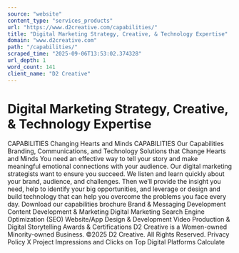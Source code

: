 ```yaml
---
source: "website"
content_type: "services_products"
url: "https://www.d2creative.com/capabilities/"
title: "Digital Marketing Strategy, Creative, & Technology Expertise"
domain: "www.d2creative.com"
path: "/capabilities/"
scraped_time: "2025-09-06T13:53:02.374328"
url_depth: 1
word_count: 141
client_name: "D2 Creative"
---
```


# Digital Marketing Strategy, Creative, & Technology Expertise

CAPABILITIES Changing Hearts and Minds CAPABILITIES Our Capabilities Branding, Communications, and Technology Solutions that Change Hearts and Minds You need an effective way to tell your story and make meaningful emotional connections with your audience. Our digital marketing strategists want to ensure you succeed. We listen and learn quickly about your brand, audience, and challenges. Then we’ll provide the insight you need, help to identify your big opportunities, and leverage or design and build technology that can help you overcome the problems you face every day. Download our capabilities brochure Brand & Messaging Development Content Development & Marketing Digital Marketing Search Engine Optimization (SEO) Website/App Design & Development Video Production & Digital Storytelling Awards & Certifications D2 Creative is a Women-owned Minority-owned Business. ©2025 D2 Creative. All Rights Reserved. Privacy Policy X Project Impressions and Clicks on Top Digital Platforms Calculate